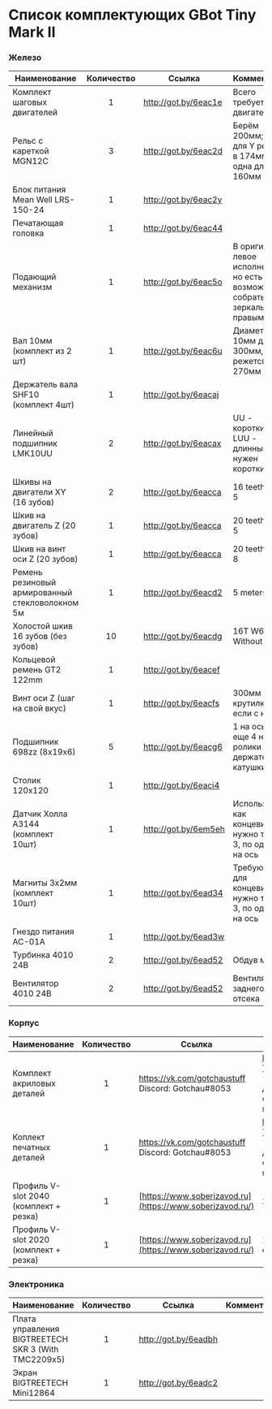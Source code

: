 # Список комплектующих GBot Tiny Mark II

### Железо

| Наименование                                    | Количество | Ссылка               | Комментарий                                                  |
| ----------------------------------------------- | :--------: | -------------------- | ------------------------------------------------------------ |
| Комплект шаговых двигателей                     |     1      | http://got.by/6eac1e | Всего требуется 4 двигателя                                  |
| Рельс с кареткой MGN12C                         |     3      | http://got.by/6eac2d | Берём 200мм; Две для Y режутся в 174мм, одна для X 160мм     |
| Блок питания Mean Well LRS-150-24               |     1      | http://got.by/6eac2y |                                                              |
| Печатающая головка                              |     1      | http://got.by/6eac44 |                                                              |
| Подающий механизм                               |     1      | http://got.by/6eac5o | В оригинале левое исполнение, но есть возможность собрать зеркально (с правым) |
| Вал 10мм (комплект из 2 шт)                     |     1      | http://got.by/6eac6u | Диаметр 10мм длина 300мм, режется в 270мм                    |
| Держатель вала SHF10 (комплект 4шт)             |     1      | http://got.by/6eacaj |                                                              |
| Линейный подшипник LMK10UU                      |     2      | http://got.by/6eacax | UU - короткий, LUU - длинный; нам нужен короткий             |
| Шкивы на двигатели XY (16 зубов)                |     2      | http://got.by/6eacca | 16 teeth bore 5                                              |
| Шкив на двигатель Z (20 зубов)                  |     1      | http://got.by/6eacca | 20 teeth bore 5                                              |
| Шкив на винт оси Z (20 зубов)                   |     1      | http://got.by/6eacca | 20 teeth bore 8                                              |
| Ремень резиновый армированный стекловолокном 5м |     1      | http://got.by/6eacd2 | 5 meters 6mm                                                 |
| Холостой шкив 16 зубов (без зубов)              |     10     | http://got.by/6eacdg | 16T W6 B3 Without T                                          |
| Кольцевой ремень GT2 122mm                      |     1      | http://got.by/6eacef |                                                              |
| Винт оси Z (шаг на свой вкус)                   |     1      | http://got.by/6eacfs | 300мм без крутилки, 350 если с ней                           |
| Подшипник 698zz (8x19x6)                        |     5      | http://got.by/6eacg6 | 1 на ось Z, еще 4 на ролики держателя катушки                |
| Столик 120х120                                  |     1      | http://got.by/6eaci4 |                                                              |
| Датчик Холла A3144 (комплект 10шт)              |     1      | http://got.by/6em5eh | Используются как концевики; нужно только 3, по одному на ось |
| Магниты 3x2мм (комплект 10шт)                   |     1      | http://got.by/6ead34 | Требуются для концевиков; нужно только 3, по одному на ось   |
| Гнездо питания AC-01A                           |     1      | http://got.by/6ead3w |                                                              |
| Турбинка 4010 24В                               |     2      | http://got.by/6ead52 | Обдув модели                                                 |
| Вентилятор 4010 24В                             |     2      | http://got.by/6ead52 | Вентиляция заднего отсека                                    |



### Корпус

| Наименование                           | Количество | Ссылка                                                    | Комментарий                                                  |
| -------------------------------------- | :--------: | --------------------------------------------------------- | ------------------------------------------------------------ |
| Комплект акриловых деталей             |     1      | https://vk.com/gotchaustuff<br />Discord: Gotchau#8053    | https://github.com/gotchau/GBot-Tiny-Mark-II/tree/main/CAD/DXF<br />* В папке могут быть не все детали, на всякий случай сверяйтесь с актуальной версией STEP сборки |
| Коплект печатных деталей               |     1      | https://vk.com/gotchaustuff<br />Discord: Gotchau#8053    | https://github.com/gotchau/GBot-Tiny-Mark-II/tree/main/CAD/STL<br />* В папке могут быть не все детали, на всякий случай сверяйтесь с актуальной версией STEP сборки |
| Профиль V-slot 2040 (комплект + резка) |     1      | [https://www.soberizavod.ru](https://www.soberizavod.ru/) | 270мм х4                                                     |
| Профиль V-slot 2020 (комплект + резка) |     1      | [https://www.soberizavod.ru](https://www.soberizavod.ru/) | 155мм х1; опционален, можно собрать без него                 |



### Электроника

| Наименование                                         | Количество | Ссылка               | Комментарий |
| :--------------------------------------------------- | :--------: | -------------------- | ----------- |
| Плата управления BIGTREETECH  SKR 3 (With TMC2209x5) |     1      | http://got.by/6eadbh |             |
| Экран BIGTREETECH  Mini12864                         |     1      | http://got.by/6eadc2 |             |


